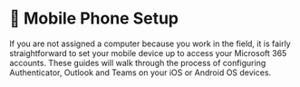 # 📲 Mobile Phone Setup

If you are not assigned a computer because you work in the field, it is fairly straightforward to set your mobile device up to access your Microsoft 365 accounts. These guides will walk through the process of configuring Authenticator, Outlook and Teams on your iOS or Android OS devices.
